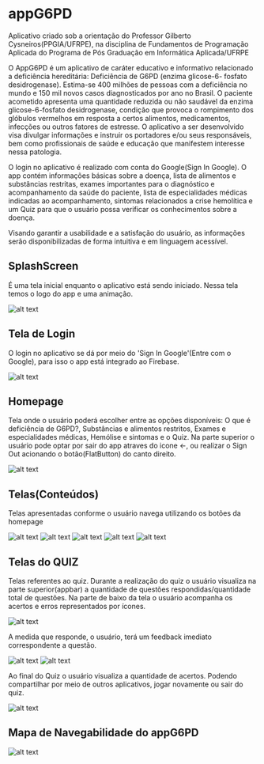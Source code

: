 # appG6PD
Aplicativo criado sob a orientação do Professor Gilberto Cysneiros(PPGIA/UFRPE), na disciplina de Fundamentos de Programação Aplicada do Programa de Pós Graduação em Informática Aplicada/UFRPE

O AppG6PD é um aplicativo de caráter educativo e informativo relacionado a deficiência hereditária: Deficiência de G6PD (enzima glicose-6-
fosfato desidrogenase). Estima-se 400 milhões de pessoas com a deficiência no mundo e 150 mil novos casos diagnosticados por ano no Brasil. O paciente
acometido apresenta uma quantidade reduzida ou não saudável da enzima glicose-6-fosfato desidrogenase, condição que provoca o rompimento dos
glóbulos vermelhos em resposta a certos alimentos, medicamentos, infecções ou outros fatores de estresse. O aplicativo a ser desenvolvido visa divulgar
informações e instruir os portadores e/ou seus responsáveis, bem como profissionais de saúde e educação que manifestem interesse nessa patologia.

O login no aplicativo é realizado com conta do Google(Sign In Google). O app contém informações básicas sobre a doença, lista de alimentos e substâncias restritas, exames importantes para o diagnóstico e acompanhamento da saúde do paciente, lista de especialidades médicas indicadas ao acompanhamento, sintomas relacionados a crise hemolítica e um Quiz para que o usuário possa verificar os conhecimentos sobre a doença.

Visando garantir a usabilidade e a satisfação do usuário, as informações serão disponibilizadas de forma intuitiva e em linguagem acessível.

## SplashScreen
É uma tela inicial enquanto o aplicativo está sendo iniciado.
Nessa tela temos o logo do app e uma animação.

![alt text](https://github.com/ivsongborges/app_G6PD/blob/master/img/splashscreen.jpeg?raw=true)

## Tela de Login
O login no aplicativo se dá por meio do 'Sign In Google'(Entre com o Google), para isso o app está integrado ao Firebase.

![alt text](https://github.com/ivsongborges/app_G6PD/blob/master/img/loginpage.jpeg?raw=true)

## Homepage
Tela onde o usuário poderá escolher entre as opções disponíveis: O que é deficiência de G6PD?, Substâncias e alimentos restritos, Exames e especialidades médicas, Hemólise e sintomas e o Quiz.
Na parte superior o usuário pode optar por sair do app atraves do icone <-, ou realizar o Sign Out acionando o botão(FlatButton) do canto direito.

![alt text](https://github.com/ivsongborges/app_G6PD/blob/master/img/homepage.jpeg?raw=true)

## Telas(Conteúdos)
Telas apresentadas conforme o usuário navega utilizando os botões da homepage

![alt text](https://github.com/ivsongborges/app_G6PD/blob/master/img/g6pdpage.jpeg?raw=true) ![alt text](https://github.com/ivsongborges/app_G6PD/blob/master/img/restritospage.jpeg?raw=true) 
![alt text](https://github.com/ivsongborges/app_G6PD/blob/master/img/examespage.jpeg?raw=true) ![alt text](https://github.com/ivsongborges/app_G6PD/blob/master/img/hemolisepage.jpeg?raw=true) 
![alt text](https://github.com/ivsongborges/app_G6PD/blob/master/img/quiz.jpeg?raw=true)

## Telas do QUIZ
Telas referentes ao quiz. Durante a realização do quiz o usuário visualiza na parte superior(appbar) a quantidade de questões respondidas/quantidade total de questões. Na parte de baixo da tela o usuário acompanha os acertos e erros representados por ícones.

![alt text](https://github.com/ivsongborges/app_G6PD/blob/master/img/quiz.jpeg?raw=true)

A medida que responde, o usuário, terá um feedback imediato correspondente a questão.

![alt text](https://github.com/ivsongborges/app_G6PD/blob/master/img/quizcorrect.jpeg?raw=true)
![alt text](https://github.com/ivsongborges/app_G6PD/blob/master/img/quizqerror.jpeg?raw=true)

Ao final do Quiz o usuário visualiza a quantidade de acertos. Podendo compartilhar por meio de outros aplicativos, jogar novamente ou sair do quiz.

![alt text](https://github.com/ivsongborges/app_G6PD/blob/master/img/finalquiz.jpeg?raw=true)

## Mapa de Navegabilidade do appG6PD

![alt text](https://github.com/ivsongborges/app_G6PD/blob/master/img/navegabilidade.jpg?raw=true)

